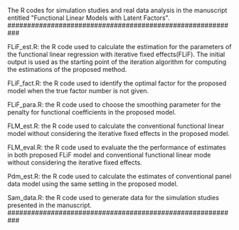 The R codes for simulation studies and real data analysis in the manuscript entitled "Functional Linear Models with Latent Factors".
###########################################################

FLiF_est.R: the R code used to calculate the estimation for the parameters of the functional linear regression with iterative fixed effects(FLiF). The initial output is used as the starting point of the iteration algorithm for computing the estimations of the proposed method.

FLiF_fact.R: the R code used to identify the optimal factor for the proposed model when the true factor number is not given.

FLiF_para.R: the R code used to choose the smoothing parameter for the penalty for functional coefficients in the proposed model.

FLM_est.R: the R code used to calculate the conventional functional linear model without considering the iterative fixed effects in the proposed model.

FLM_eval.R: the R code used to evaluate the the performance of estimates in both proposed FLiF model and conventional functional linear mode without considering the iterative fixed effects.

Pdm_est.R: the R code used to calculate the estimates of conventional panel data model using the same setting in the proposed model.

Sam_data.R: the R code used to generate data for the simulation studies presented in the manuscript. ###########################################################
